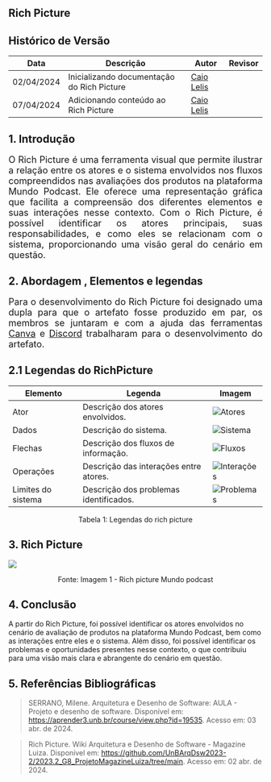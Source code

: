 ## Rich Picture 

## Histórico de Versão

| Data       | Descrição | Autor | Revisor |
|------------|-----------|-------|---------|
| 02/04/2024 | Inicializando documentação do Rich Picture | [Caio Lelis](https://github.com/caio-lelis)  |     |
| 07/04/2024 | Adicionando conteúdo ao Rich Picture | [Caio Lelis](https://github.com/caio-lelis) |     |


## 1. Introdução

<p style="text-align: justify; font-size: 18px;"> O Rich Picture é uma ferramenta visual que permite ilustrar a relação entre os atores e o sistema envolvidos nos fluxos compreendidos nas avaliações dos produtos na plataforma Mundo Podcast. Ele oferece uma representação gráfica que facilita a compreensão dos diferentes elementos e suas interações nesse contexto. Com o Rich Picture, é possível identificar os atores principais, suas responsabilidades, e como eles se relacionam com o sistema, proporcionando uma visão geral do cenário em questão. </p>


## 2. Abordagem , Elementos e legendas 

<p style="text-align: justify; font-size: 18px;"> Para o desenvolvimento do Rich Picture foi designado uma dupla para que o artefato fosse produzido em par, os membros se juntaram e com a ajuda das ferramentas <a href="https://www.canva.com/">Canva</a>  e <a href="https://discord.com/">Discord</a> trabalharam para o desenvolvimento do artefato.


## 2.1 Legendas do RichPicture 

<table>
  <thead>
    <tr>
      <th>Elemento</th>
      <th>Legenda</th>
      <th>Imagem</th>
    </tr>
  </thead>
  <tbody>
    <tr>
      <td>Ator</td>
      <td>Descrição dos atores envolvidos.</td>
      <td><img src="Base/assets/ator.png" alt="Atores"></td>
    </tr>
    <tr>
      <td>Dados</td>
      <td>Descrição do sistema.</td>
      <td><img src="Base/assets/dados.png" alt="Sistema"></td>
    </tr>
    <tr>
      <td>Flechas</td>
      <td>Descrição dos fluxos de informação.</td>
      <td><img src="Base/assets/flechas.png" alt="Fluxos"></td>
    </tr>
    <tr>
      <td>Operações</td>
      <td>Descrição das interações entre atores.</td>
      <td><img src="Base/assets/operacoes.png" alt="Interações"></td>
    </tr>
    <tr>
      <td>Limites do sistema</td>
      <td>Descrição dos problemas identificados.</td>
      <td><img src="Base/assets/fronteira.png" alt="Problemas"></td>
    </tr>
  </tbody>
</table>


<div style="text-align: center">
<p>Tabela 1: Legendas do rich picture  </p>
</div>


## 3.  Rich Picture

<img src="Base/assets/Rich%20Picture-MyAudioPodcast.png"></img>
 
 <div style="text-align: center">
<p>Fonte: Imagem 1 - Rich picture Mundo podcast </p>
</div>


## 4. Conclusão

A partir do Rich Picture, foi possível identificar os atores envolvidos no cenário de avaliação de produtos na plataforma Mundo Podcast, bem como as interações entre eles e o sistema. Além disso, foi possível identificar os problemas e oportunidades presentes nesse contexto, o que contribuiu para uma visão mais clara e abrangente do cenário em questão.

## 5. Referências Bibliográficas

> SERRANO, Milene. Arquitetura e Desenho de Software: AULA - Projeto e desenho de software. Disponível em: <https://aprender3.unb.br/course/view.php?id=19535>. Acesso em: 03 abr. de 2024.

> Rich Picture. Wiki Arquitetura e Desenho de Software - Magazine Luiza. Disponível em: <https://github.com/UnBArqDsw2023-2/2023.2_G8_ProjetoMagazineLuiza/tree/main>. Acesso em: 02 abr. de 2024.
